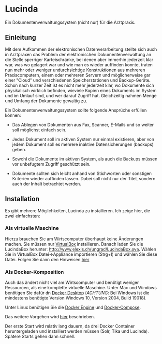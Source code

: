 # Lucinda

Ein Dokumentenverwaltungssystem (nicht nur) für die Arztpraxis.

## Einleitung

Mit dem Aufkommen der elektronischen Datenverarbeitung stellte sich auch in Arztpraxen das Problem der elektronischen Dokumentenverwaltung an die Stelle sperriger Karteischränke, bei denen aber immerhin jederzeit klar war, was wo gelagert war und wie man es wieder auffinden konnte, traten nun mehr oder weniger undurchsichtige Konstruktionen aus mehreren Praxiscomputern, einem oder mehreren Servern und möglicherweise gar einer "Cloud" und verschiedenen Speicherstationen und Backup-Geräte. Schon nach kurzer Zeit ist es nicht mehr jederzeit klar, wo Dokumente sich physikalisch wirklich befinden, wieviele Kopien eines Dokuments im System und im Umlauf sind, und wer darauf Zugriff hat. Gleichzeitig nahmen Menge und Umfang der Dokumente gewaltig zu. 

Ein Dokumentenverwaltungssystem sollte folgende Ansprüche erfüllen können:

* Das Ablegen von Dokumenten aus Fax, Scanner, E-Mails und so weiter soll möglichst einfach sein.

* Jedes Dokument soll im aktiven System nur einmal existieren, aber von jedem Dokument soll es mehrere inaktive Datensicherungen (backups) geben.

* Sowohl die Dokumente im aktiven System, als auch die Backups müssen vor unbefugtem Zugriff geschützt sein.

* Dokumente sollten sich leicht anhand von Stichworten oder sonstigen Kriterien wieder auffinden lassen. Dabei soll nicht nur der Titel, sondern auch der Inhalt betrachtet werden.

## Installation

Es gibt mehrere Möglichkeiten, Lucinda zu installieren. Ich zeige hier, die zwei einfachsten:

### Als virtuelle Maschine

Hierzu brauchen Sie am Wirtscomputer überhaupt keine Änderungen machen. Sie müssen nur [VirtualBox](https://www.virtualbox.org) installieren. Danach laden Sie die LucindaBox herunter: <http://www.elexis.ch/ungrad/LucindaBox.ova>. Wählen Sie in VirtualBox Datei->Appliance importieren (Strg+I) und wählen Sie diese Datei. Folgen Sie dann den Hinweisen [hier](installvbox.md)



### Als Docker-Komposition

Auch das ändert nicht viel am Wirtscomputer und benötigt weniger Ressourcen, als eine komplette virtuelle Maschine. Unter Mac und Windows benötigen Sie dafür dn [Docker Desktop](http://docker.com/products/docker-desktop) (*ACHTUNG*: Bei Windows ist die mindestens benötigte Version Windows 10, Version 2004, Build 19018).

Unter Linux benötigen Sie die [Docker Engine](https://docs.docker.com/engine/install/) und [Docker-Compose](https://docs.docker.com/compose/install/). 

Das weitere Vorgehen wird [hier](installdocker.md) beschrieben.

 
Der erste Start wird relativ lang dauern, da drei Docker Container heruntergeladen und installiert werden müssen (Solr, Tika und Lucinda). Spätere Starts gehen dann schnell.

